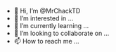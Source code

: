 - 👋 Hi, I’m @MrChackTD
- 👀 I’m interested in ...
- 🌱 I’m currently learning ...
- 💞️ I’m looking to collaborate on ...
- 📫 How to reach me ...

<!---
MrChackTD/MrChackTD is a ✨ special ✨ repository because its `README.md` (this file) appears on your GitHub profile.
You can click the Preview link to take a look at your changes.
--->
